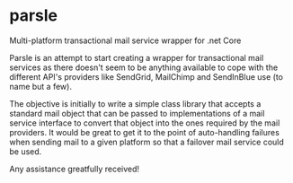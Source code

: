 # parsle
Multi-platform transactional mail service wrapper for .net Core

Parsle is an attempt to start creating a wrapper for transactional mail services as there doesn't seem to be anything available to cope with the different API's providers like SendGrid, MailChimp and SendInBlue use (to name but a few).

The objective is initially to write a simple class library that accepts a standard mail object that can be passed to implementations of a mail service interface to convert that object into the ones required by the mail providers.  It would be great to get it to the point of auto-handling failures when sending mail to a given platform so that a failover mail service could be used. 

Any assistance greatfully received!
